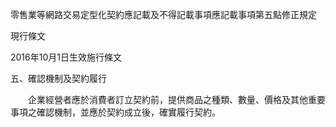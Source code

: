 零售業等網路交易定型化契約應記載及不得記載事項應記載事項第五點修正規定

現行條文


2016年10月1日生效施行條文


五、確認機制及契約履行

　　企業經營者應於消費者訂立契約前，提供商品之種類、數量、價格及其他重要事項之確認機制，並應於契約成立後，確實履行契約。

